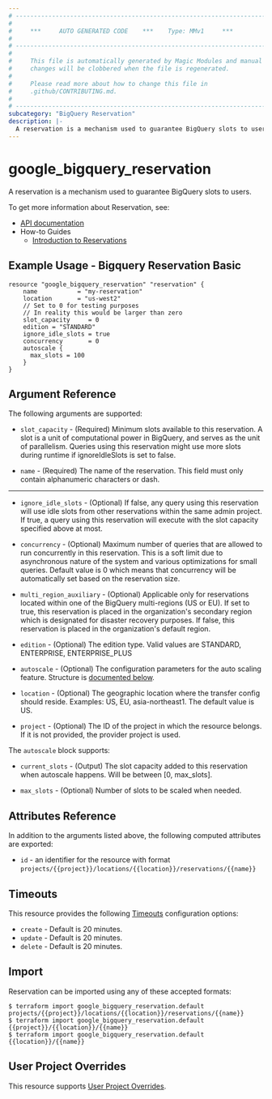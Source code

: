 ```yaml
---
# ----------------------------------------------------------------------------
#
#     ***     AUTO GENERATED CODE    ***    Type: MMv1     ***
#
# ----------------------------------------------------------------------------
#
#     This file is automatically generated by Magic Modules and manual
#     changes will be clobbered when the file is regenerated.
#
#     Please read more about how to change this file in
#     .github/CONTRIBUTING.md.
#
# ----------------------------------------------------------------------------
subcategory: "BigQuery Reservation"
description: |-
  A reservation is a mechanism used to guarantee BigQuery slots to users.
---
```


# google\_bigquery\_reservation

A reservation is a mechanism used to guarantee BigQuery slots to users.


To get more information about Reservation, see:

* [API documentation](https://cloud.google.com/bigquery/docs/reference/reservations/rest/v1/projects.locations.reservations/create)
* How-to Guides
    * [Introduction to Reservations](https://cloud.google.com/bigquery/docs/reservations-intro)

## Example Usage - Bigquery Reservation Basic


```hcl
resource "google_bigquery_reservation" "reservation" {
	name           = "my-reservation"
	location       = "us-west2"
	// Set to 0 for testing purposes
	// In reality this would be larger than zero
	slot_capacity     = 0
	edition = "STANDARD"
	ignore_idle_slots = true
	concurrency       = 0
	autoscale {
   	  max_slots = 100
    }
}
```

## Argument Reference

The following arguments are supported:


* `slot_capacity` -
  (Required)
  Minimum slots available to this reservation. A slot is a unit of computational power in BigQuery, and serves as the
  unit of parallelism. Queries using this reservation might use more slots during runtime if ignoreIdleSlots is set to false.

* `name` -
  (Required)
  The name of the reservation. This field must only contain alphanumeric characters or dash.


- - -


* `ignore_idle_slots` -
  (Optional)
  If false, any query using this reservation will use idle slots from other reservations within
  the same admin project. If true, a query using this reservation will execute with the slot
  capacity specified above at most.

* `concurrency` -
  (Optional)
  Maximum number of queries that are allowed to run concurrently in this reservation. This is a soft limit due to asynchronous nature of the system and various optimizations for small queries. Default value is 0 which means that concurrency will be automatically set based on the reservation size.

* `multi_region_auxiliary` -
  (Optional)
  Applicable only for reservations located within one of the BigQuery multi-regions (US or EU).
  If set to true, this reservation is placed in the organization's secondary region which is designated for disaster recovery purposes. If false, this reservation is placed in the organization's default region.

* `edition` -
  (Optional)
  The edition type. Valid values are STANDARD, ENTERPRISE, ENTERPRISE_PLUS

* `autoscale` -
  (Optional)
  The configuration parameters for the auto scaling feature.
  Structure is [documented below](#nested_autoscale).

* `location` -
  (Optional)
  The geographic location where the transfer config should reside.
  Examples: US, EU, asia-northeast1. The default value is US.

* `project` - (Optional) The ID of the project in which the resource belongs.
    If it is not provided, the provider project is used.


<a name="nested_autoscale"></a>The `autoscale` block supports:

* `current_slots` -
  (Output)
  The slot capacity added to this reservation when autoscale happens. Will be between [0, max_slots].

* `max_slots` -
  (Optional)
  Number of slots to be scaled when needed.

## Attributes Reference

In addition to the arguments listed above, the following computed attributes are exported:

* `id` - an identifier for the resource with format `projects/{{project}}/locations/{{location}}/reservations/{{name}}`


## Timeouts

This resource provides the following
[Timeouts](https://developer.hashicorp.com/terraform/plugin/sdkv2/resources/retries-and-customizable-timeouts) configuration options:

- `create` - Default is 20 minutes.
- `update` - Default is 20 minutes.
- `delete` - Default is 20 minutes.

## Import


Reservation can be imported using any of these accepted formats:

```
$ terraform import google_bigquery_reservation.default projects/{{project}}/locations/{{location}}/reservations/{{name}}
$ terraform import google_bigquery_reservation.default {{project}}/{{location}}/{{name}}
$ terraform import google_bigquery_reservation.default {{location}}/{{name}}
```

## User Project Overrides

This resource supports [User Project Overrides](https://registry.terraform.io/providers/hashicorp/google/latest/docs/guides/provider_reference#user_project_override).

